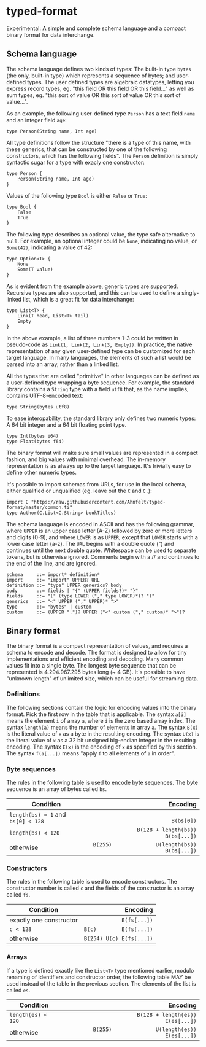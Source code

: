# typed-format
Experimental: A simple and complete schema language and a compact binary format for data interchange.


## Schema language

The schema language defines two kinds of types: The built-in type `bytes` (the only, built-in type) which represents a sequence of bytes; and user-defined types. The user defined types are algebraic datatypes, letting you express record types, eg. "this field OR this field OR this field..." as well as sum types, eg. "this sort of value OR this sort of value OR this sort of value...".

As an example, the following user-defined type `Person` has a text field `name` and an integer field `age`:

    type Person(String name, Int age)

All type definitions follow the structure "there is a type of this name, with these generics, that can be constructed by one of the following constructors, which has the following fields". The `Person` definition is simply syntactic sugar for a type with exacly one constructor:

    type Person {
        Person(String name, Int age)
    }

Values of the following type `Bool` is either `False` or `True`:

    type Bool {
        False
        True
    }

The following type describes an optional value, the type safe alternative to `null`. For example, an optional integer could be `None`, indicating no value, or `Some(42)`, indicating a value of 42:

    type Option<T> {
        None
        Some(T value)
    }

As is evident from the example above, generic types are supported. Recursive types are also supported, and this can be used to define a singly-linked list, which is a great fit for data interchange:

    type List<T> {
        Link(T head, List<T> tail)
        Empty
    }

In the above example, a list of three numbers 1-3 could be written in pseudo-code as `Link(1, Link(2, Link(3, Empty))`. In practice, the native representation of any given user-defined type can be customized for each target language. In many languages, the elements of such a list would be parsed into an array, rather than a linked list.

All the types that are called "primitive" in other languages can be defined as a user-defined type wrapping a byte sequence. For example, the standard library contains a `String` type with a field `utf8` that, as the name implies, contains UTF-8-encoded text:

    type String(bytes utf8)

To ease interopability, the standard library only defines two numeric types: A 64 bit integer and a 64 bit floating point type.

    type Int(bytes i64)
    type Float(bytes f64)

The binary format will make sure small values are represented in a compact fashion, and big values with minimal overhead. The in-memory representation is as always up to the target language. It's trivially easy to define other numeric types.

It's possible to import schemas from URLs, for use in the local schema, either qualified or unqualified (eg. leave out the `C` and `C.`):

    import C "https://raw.githubusercontent.com/Ahnfelt/typed-format/master/common.ti"
    type Author(C.List<C.String> bookTitles)

The schema language is encoded in ASCII and has the following grammar, where `UPPER` is an upper case letter (A-Z) followed by zero or more letters and digits (0-9), and where `LOWER` is as `UPPER`, except that `LOWER` starts with a lower case letter (a-z). The `URL` begins with a double quote (") and continues until the next double quote. Whitespace can be used to separate tokens, but is otherwise ignored. Comments begin with a // and continues to the end of the line, and are ignored.

    schema     ::= import* definition*
    import     ::= "import" UPPER? URL
    definition ::= "type" UPPER generics? body
    body       ::= fields | "{" (UPPER fields?)* "}"
    fields     ::= "(" (type LOWER ("," type LOWER)*)? ")"
    generics   ::= "<" UPPER ("," UPPER)* ">"
    type       ::= "bytes" | custom
    custom     ::= (UPPER ".")? UPPER ("<" custom ("," custom)* ">")?


## Binary format

The binary format is a compact representation of values, and requires a schema to encode and decode. The format is designed to allow for tiny implementations and efficient encoding and decoding. Many common values fit into a single byte. The longest byte sequence that can be represented is 4.294.967.295 bytes long (~ 4 GB). It's possible to have "unknown length" of unlimited size, which can be useful for streaming data.

### Definitions

The following sections contain the logic for encoding values into the binary format. Pick the first row in the table that is applicable. The syntax `a[i]` means the element `i` of array `a`, where `i` is the zero based array index. The syntax `length(a)` means the number of elements in array `a`. The syntax `B(x)` is the literal value of `x` as a byte in the resulting encoding. The syntax `U(x)` is the literal value of `x` as a 32 bit unsigned big-endian integer in the resulting encoding. The syntax `E(x)` is the encoding of `x` as specified by this section. The syntax `f(a[...])` means "apply `f` to all elements of `a` in order".

### Byte sequences

The rules in the following table is used to encode byte sequences. The byte sequence is an array of bytes called `bs`.

| Condition | Encoding |
|-----------|---------:|
| `length(bs) = 1` and `bs[0] < 128` | ```                                  B(bs[0])``` |
| `length(bs) < 120`                 | ```B(128 + length(bs))               B(bs[...])``` |
| otherwise                          | ```B(255)              U(length(bs)) B(bs[...])``` |

### Constructors

The rules in the following table is used to encode constructors. The constructor number is called `c` and the fields of the constructor is an array called `fs`.

| Condition | Encoding |
|-----------|---------:|
| exactly one constructor | ```            E(fs[...])``` |
| `c < 128`               | ```B(c)        E(fs[...])``` |
| otherwise               | ```B(254) U(c) E(fs[...])``` |

### Arrays

If a type is defined exactly like the `List<T>` type mentioned earlier, modulo renaming of identifiers and constructor order, the following table MAY be used instead of the table in the previous section. The elements of the list is called `es`.

| Condition | Encoding |
|-----------|---------:|
| `length(es) < 120` | ```B(128 + length(es))               E(es[...])``` |
| otherwise          | ```B(255)              U(length(es)) E(es[...])``` |
